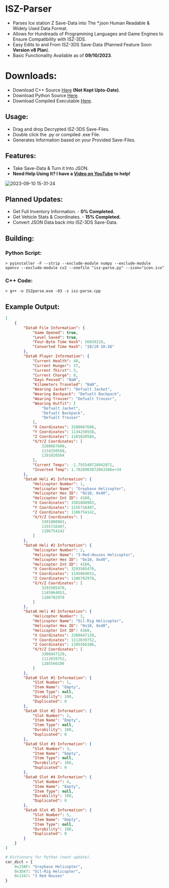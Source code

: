 # ISZ-Parser
- Parses Ice station Z Save-Data into The *.json Human Readable & Widely Used Data Format.
- Allows for Hundreads of Programming Languages and Game Engines to Ensure Compatibility with ISZ-3DS.
- Easy Edits to and From ISZ-3DS Save-Data (Planned Feature Soon **Version v8 Plan**).
- Basic Functionality Available as of **09/10/2023**.

# Downloads:
- Download C++ Source [Here](https://github.com/Cracko298/ISZ-Parser/releases/download/v4/isz-parse.cpp) **(Not Kept Upto-Date)**.
- Download Python Source [Here](https://github.com/Cracko298/ISZ-Parser/releases/download/v4/isz-parse.py).
- Download Compiled Executable [Here](https://github.com/Cracko298/ISZ-Parser/releases/download/v4/isz-parse.exe).

## Usage:
- Drag and drop Decrypted ISZ-3DS Save-Files.
- Double click the .py or compiled .exe File.
- Generates Information based on your Provided Save-Files.

## Features:
- Take Save-Data & Turn it Into JSON.
- **Need Help Using It? I have a [Video on YouTube](https://youtu.be/msQ_s1OdDCo) to help!**


![2023-09-10 15-31-24](https://github.com/Cracko298/ISZ-Parser/assets/78656905/cecb0196-5454-4745-9d65-5a40461d2048)

## Planned Updates:
- Get Full Inventory Information. - **0% Completed.**
- Get Vehicle Stats & Coordinates. - **15% Completed.**
- Convert JSON Data back into ISZ-3DS Save-Data.


## Building:
### Python Script:
```
> pyinstaller -F --strip --exclude-module numpy --exclude-module opencv --exclude-module cv2 --onefile "isz-parse.py" --icon="icon.ico"
```
### C++ Code:
```
> g++ -o ISZparse.exe -O3 -s isz-parse.cpp
```

## Example Output:
```json
[
    {
        "Data0 File Information": {
            "Game Opened": true,
            "Level Saved": true,
            "Four-Byte Time Hash": 56039210,
            "Converted Time Hash": "10/10 10:26"
        },
        "Data0 Player Information": {
            "Current Health": 48,
            "Current Hunger": 37,
            "Current Thirst": 5,
            "Current Charge": 0,
            "Days Passed": "NaN",
            "Kilometers Traveled": "NaN",
            "Wearing Jacket": "Defualt Jacket",
            "Wearing Backpack": "Defualt Backpack",
            "Wearing Trouser": "Defualt Trouser",
            "Wearing Outfit": [
                "Defualt Jacket",
                "Defualt Backpack",
                "Defualt Trouser"
            ],
            "X Coordinates": 3280667608,
            "Y Coordinates": 1134250558,
            "Z Coordinates": 1101020584,
            "X/Y/Z Coordinates": [
                3280667608,
                1134250558,
                1101020584
            ],
            "Current Temps": -1.791548728942871,
            "Inverted Temp": 1.7028903872063366e+34
        },
        "Data0 Heli #1 Information": {
            "Helicopter Number": 1,
            "Helicopter Name": "Greybase Helicopter",
            "Helicopter Hex ID": "0x10, 0x40",
            "Helicopter Int ID": 4160,
            "X Coordinates": 3301800903,
            "Y Coordinates": 1155716407,
            "Z Coordinates": 1106754142,
            "X/Y/Z Coordinates": [
                3301800903,
                1155716407,
                1106754142
            ]
        },
        "Data0 Heli #2 Information": {
            "Helicopter Number": 2,
            "Helicopter Name": "3-Red-Houses Helicopter",
            "Helicopter Hex ID": "0x10, 0x40",
            "Helicopter Int ID": 4160,
            "X Coordinates": 3293505470,
            "Y Coordinates": 1145064653,
            "Z Coordinates": 1106782978,
            "X/Y/Z Coordinates": [
                3293505470,
                1145064653,
                1106782978
            ]
        },
        "Data0 Heli #3 Information": {
            "Helicopter Number": 3,
            "Helicopter Name": "Oil-Rig Helicopter",
            "Helicopter Hex ID": "0x10, 0x40",
            "Helicopter Int ID": 4160,
            "X Coordinates": 3308847120,
            "Y Coordinates": 1112039752,
            "Z Coordinates": 1105566106,
            "X/Y/Z Coordinates": [
                3308847120,
                1112039752,
                1105566106
            ]
        },
        "Data0 Slot #1 Information": {
            "Slot Number": 1,
            "Item Name": "Empty",
            "Item Type": null,
            "Durability": 100,
            "Duplicated": 0
        },
        "Data0 Slot #2 Information": {
            "Slot Number": 2,
            "Item Name": "Empty",
            "Item Type": null,
            "Durability": 100,
            "Duplicated": 0
        },
        "Data0 Slot #3 Information": {
            "Slot Number": 3,
            "Item Name": "Empty",
            "Item Type": null,
            "Durability": 100,
            "Duplicated": 0
        },
        "Data0 Slot #4 Information": {
            "Slot Number": 4,
            "Item Name": "Empty",
            "Item Type": null,
            "Durability": 100,
            "Duplicated": 0
        },
        "Data0 Slot #5 Information": {
            "Slot Number": 5,
            "Item Name": "Empty",
            "Item Type": null,
            "Durability": 100,
            "Duplicated": 0
        }
    }
]
```
```py
# Dictionary for Python (next update).
car_dict = {
    0x23AF: "Greybase Helicopter",
    0x3D47: "Oil-Rig Helicopter",
    0x1347: "3 Red Houses"
}
```
